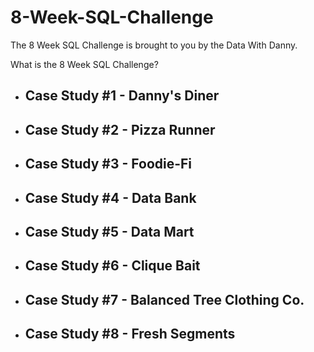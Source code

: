 # 8-Week-SQL-Challenge
The 8 Week SQL Challenge is brought to you by the Data With Danny.

What is the 8 Week SQL Challenge?

- ## Case Study #1 - Danny's Diner
- ## Case Study #2 - Pizza Runner
- ## Case Study #3 - Foodie-Fi
- ## Case Study #4 - Data Bank
- ## Case Study #5 - Data Mart
- ## Case Study #6 - Clique Bait
- ## Case Study #7 - Balanced Tree Clothing Co.
- ## Case Study #8 - Fresh Segments

